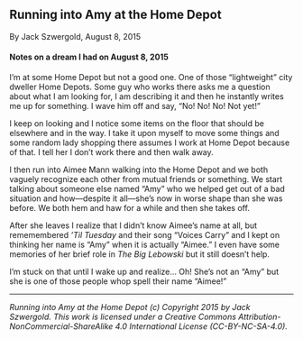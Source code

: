 ## Running into Amy at the Home Depot

By Jack Szwergold, August 8, 2015

#### Notes on a dream I had on August 8, 2015

I’m at some Home Depot but not a good one. One of those “lightweight” city dweller Home Depots. Some guy who works there asks me a question about what I am looking for, I am describing it and then he instantly writes me up for something. I wave him off and say, “No! No! No! Not yet!”

I keep on looking and I notice some items on the floor that should be elsewhere and in the way. I take it upon myself to move some things and some random lady shopping there assumes I work at Home Depot because of that. I tell her I don’t work there and then walk away.

I then run into Aimee Mann walking into the Home Depot and we both vaguely recognize each other from mutual friends or something. We start talking about someone else named “Amy” who we helped get out of a bad situation and how—despite it all—she’s now in worse shape than she was before. We both hem and haw for a while and then she takes off.

After she leaves I realize that I didn’t know Aimee’s name at all, but rememembered *’Til Tuesday* and their song “Voices Carry” and I kept on thinking her name is “Amy” when it is actually “Aimee.” I even have some memories of her brief role in *The Big Lebowski* but it still doesn’t help.

I’m stuck on that until I wake up and realize… Oh! She’s not an “Amy” but she is one of those people whop spell their name “Aimee!”

***

*Running into Amy at the Home Depot (c) Copyright 2015 by Jack Szwergold. This work is licensed under a Creative Commons Attribution-NonCommercial-ShareAlike 4.0 International License (CC-BY-NC-SA-4.0).*